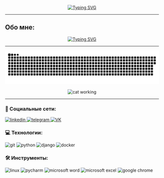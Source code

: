 
<p align="center">
<a href="https://git.io/typing-svg"><img src="https://readme-typing-svg.demolab.com?font=Rubik+Glitch+Pop&size=30&pause=1000&color=07B636&background=000000&center=true&vCenter=true&random=false&width=435&lines=%D0%9F%D1%80%D0%B8%D0%B2%D0%B5%D1%82;%D0%9C%D0%B5%D0%BD%D1%8F+%D0%B7%D0%BE%D0%B2%D1%83%D1%82+%D0%A1%D0%B2%D1%8F%D1%82%D0%BE%D1%81%D0%BB%D0%B0%D0%B2!" alt="Typing SVG" /></a>
</p>

___

## Обо мне:

<p align="center">
<a href="https://git.io/typing-svg"><img src="https://readme-typing-svg.demolab.com?font=Roboto&size=14&duration=1500&pause=500&color=FFFFFF&background=000000&multiline=true&repeat=false&random=false&width=820&height=100&lines=%D0%AF+%D0%BD%D0%B0%D1%87%D0%B8%D0%BD%D0%B0%D1%8E%D1%89%D0%B8%D0%B9+Python+%D1%80%D0%B0%D0%B7%D1%80%D0%B0%D0%B1%D0%BE%D1%82%D1%87%D0%B8%D0%BA.;+%D0%A1+%D0%B4%D0%B5%D1%82%D1%81%D1%82%D0%B2%D0%B0+%D0%B8%D0%BD%D1%82%D0%B5%D1%80%D0%B5%D1%81%D0%BE%D0%B2%D0%B0%D0%BB%D0%BE+%D0%BF%D1%80%D0%BE%D0%B3%D1%80%D0%B0%D0%BC%D0%BC%D0%B8%D1%80%D0%BE%D0%B2%D0%B0%D0%BD%D0%B8%D0%B5+%D0%B8+%D0%B2+27+%D0%BB%D0%B5%D1%82+%D0%BD%D0%B0%D0%BA%D0%BE%D0%BD%D0%B5%D1%86+%D1%80%D0%B5%D1%88%D0%B8%D0%BB+%D1%81%D0%BC%D0%B5%D0%BD%D0%B8%D1%82%D1%8C+%D0%BD%D0%B0%D0%BF%D1%80%D0%B0%D0%B2%D0%BB%D0%B5%D0%BD%D0%B8%D0%B5.+;%D0%9F%D1%80%D0%BE%D1%88%D0%B5%D0%BB+%D0%BD%D0%B5%D1%81%D0%BA%D0%BE%D0%BB%D1%8C%D0%BA%D0%BE+%D0%BA%D1%83%D1%80%D1%81%D0%BE%D0%B2+%D0%BF%D0%BE+Python+%D1%80%D0%B0%D0%B7%D1%80%D0%B0%D0%B1%D0%BE%D1%82%D0%BA%D0%B5+%D0%B8+%D1%81%D0%BC%D0%B5%D0%B6%D0%BD%D1%8B%D0%BC+%D0%BE%D0%B1%D0%BB%D0%B0%D1%81%D1%82%D1%8F%D0%BC.+%D0%A1%D0%B5%D0%B9%D1%87%D0%B0%D1%81+%D0%B0%D0%BA%D1%82%D0%B8%D0%B2%D0%BD%D0%BE+%D1%80%D0%B0%D0%B7%D0%B2%D0%B8%D0%B2%D0%B0%D1%8E%D1%81%D1%8C+%D0%B2+%D1%8D%D1%82%D0%BE%D0%BC+%D0%BD%D0%B0%D0%BF%D1%80%D0%B0%D0%B2%D0%BB%D0%B5%D0%BD%D0%B8%D0%B8.;+%D0%98%D1%89%D1%83+%D0%B4%D0%BB%D1%8F+%D1%81%D0%B5%D0%B1%D1%8F+%D0%B2%D0%BE%D0%B7%D0%BC%D0%BE%D0%B6%D0%BD%D0%BE%D1%81%D1%82%D0%B8+%D0%BF%D0%BE%D1%80%D0%B0%D0%B1%D0%BE%D1%82%D0%B0%D1%82%D1%8C+%D0%B2+%D0%BA%D0%BE%D0%BC%D0%B0%D0%BD%D0%B4%D0%B5+%D0%BD%D0%B0%D0%B4+%D1%80%D0%B5%D0%B0%D0%BB%D1%8C%D0%BD%D1%8B%D0%BC%D0%B8+%D0%BF%D1%80%D0%BE%D0%B5%D0%BA%D1%82%D0%B0%D0%BC%D0%B8." alt="Typing SVG" /></a>
</p>

___

<p align="center">
 <img width="600" src="assets/github-snake.svg" alt="snake"/>
</p>


<p align="center">
 <img width="300" height="300" src="https://media1.tenor.com/m/fRwU2Z3GKtgAAAAd/busy-working.gif" alt="cat working"/>
</p>

___
### 🤝 Социальные сети:
  <div id="badges">
    <a href="https://www.linkedin.com/in/svyatoslav-rozhdestvenskiy/" target="_blank">
      <img src="https://cdn-icons-png.flaticon.com/512/2504/2504799.png" width="40" height="40" alt="linkedin" />
    </a>
    <a href="https://t.me/S_rozhd" target="_blank">
      <img src="https://cdn-icons-png.flaticon.com/512/2111/2111646.png" width="40" height="40" alt="telegram" />
    </a>
    <a href="https://vk.com/id38740240" target="_blank">
      <img src="https://cdn-icons-png.flaticon.com/512/145/145813.png" width="40" height="40" alt="VK"/>
    </a>
  </div>

### 💻 Технологии:

<div>
  <img src="https://cdn.icon-icons.com/icons2/3053/PNG/512/git_macos_bigsur_icon_190141.png" title="git" alt="git" width="40" height="40"/>
  <img src="https://cdn.icon-icons.com/icons2/2699/PNG/512/python_logo_icon_168886.png" title="python" alt="python" width="40" height="40"/>
  <img src="https://cdn.icon-icons.com/icons2/512/PNG/512/prog-django_icon-icons.com_50802.png" title="django" alt="django" width="40" height="40"/>
  <img src="https://cdn.icon-icons.com/icons2/2415/PNG/512/docker_plain_logo_icon_146554.png" title="docker" alt="docker" width="40" height="50"/>
</div>

### 🛠 Инструменты:
<div>
<img src="https://cdn.icon-icons.com/icons2/2699/PNG/512/linux_logo_icon_168243.png" title="linux" alt="linux" width="40" height="40"/>
<img src="https://cdn.icon-icons.com/icons2/3053/PNG/512/intellij_pycharm_macos_bigsur_icon_190055.png" title="pycharm" alt="pycharm" width="40" height="40"/>
<img src="https://cdn.icon-icons.com/icons2/2397/PNG/512/microsoft_office_word_logo_icon_145724.png" title="microsoft word" alt="microsoft word" width="40" height="40"/>
<img src="https://cdn.icon-icons.com/icons2/2397/PNG/512/microsoft_office_excel_logo_icon_145720.png" title="microsoft excel" alt="microsoft excel" width="40" height="40"/>
<img src="https://cdn.icon-icons.com/icons2/1508/PNG/512/googlechrome_103832.png" title="google chrome" alt="google chrome" width="40" height="40"/>
</div>
